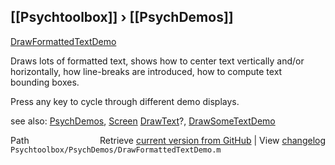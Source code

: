 ## [[Psychtoolbox]] &#8250; [[PsychDemos]]

[DrawFormattedTextDemo](DrawFormattedTextDemo)  
  
Draws lots of formatted text, shows how to center text vertically and/or  
horizontally, how line-breaks are introduced, how to compute text  
bounding boxes.  
  
Press any key to cycle through different demo displays.  
  
see also: [PsychDemos](PsychDemos), [Screen](Screen) [DrawText](DrawText)?, [DrawSomeTextDemo](DrawSomeTextDemo)  




<div class="code_header" style="text-align:right;">
  <span style="float:left;">Path&nbsp;&nbsp;</span> <span class="counter">Retrieve <a href=
  "https://raw.github.com/Psychtoolbox-3/Psychtoolbox-3/beta/Psychtoolbox/PsychDemos/DrawFormattedTextDemo.m">current version from GitHub</a> | View <a href=
  "https://github.com/Psychtoolbox-3/Psychtoolbox-3/commits/beta/Psychtoolbox/PsychDemos/DrawFormattedTextDemo.m">changelog</a></span>
</div>
<div class="code">
  <code>Psychtoolbox/PsychDemos/DrawFormattedTextDemo.m</code>
</div>

